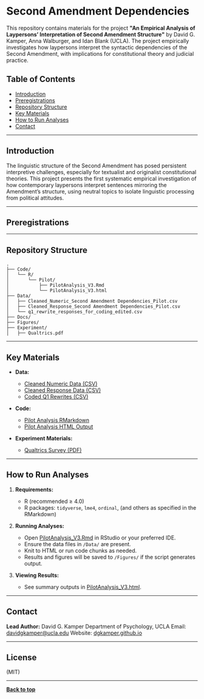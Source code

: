 # Second Amendment Dependencies

This repository contains materials for the project **"An Empirical Analysis of Laypersons’ Interpretation of Second Amendment Structure"** by David G. Kamper, Anna Walburger, and Idan Blank (UCLA).
The project empirically investigates how laypersons interpret the syntactic dependencies of the Second Amendment, with implications for constitutional theory and judicial practice.

## Table of Contents

* [Introduction](#introduction)
* [Preregistrations](#preregistrations)
* [Repository Structure](#repository-structure)
* [Key Materials](#key-materials)
* [How to Run Analyses](#how-to-run-analyses)
* [Contact](#contact)

---

## Introduction

The linguistic structure of the Second Amendment has posed persistent interpretive challenges, especially for textualist and originalist constitutional theories. This project presents the first systematic empirical investigation of how contemporary laypersons interpret sentences mirroring the Amendment’s structure, using neutral topics to isolate linguistic processing from political attitudes.

---

## Preregistrations

---

## Repository Structure

```
.
├── Code/
│   └── R/
│       └── Pilot/
│           ├── PilotAnalysis_V3.Rmd
│           └── PilotAnalysis_V3.html
├── Data/
│   ├── Cleaned_Numeric_Second Amendment Dependencies_Pilot.csv
│   ├── Cleaned_Response_Second Amendment Dependencies_Pilot.csv
│   └── q1_rewrite_responses_for_coding_edited.csv
├── Docs/
├── Figures/
├── Experiment/
│   ├── Qualtrics.pdf
```

---

## Key Materials

* **Data:**

  * [Cleaned Numeric Data (CSV)](./Data/Cleaned_Numeric_Second%20Amendment%20Dependencies_Pilot.csv)
  * [Cleaned Response Data (CSV)](./Data/Cleaned_Response_Second%20Amendment%20Dependencies_Pilot.csv)
  * [Coded Q1 Rewrites (CSV)](./Data/q1_rewrite_responses_for_coding_edited.csv)

* **Code:**

  * [Pilot Analysis RMarkdown](./Code/R/Pilot/PilotAnalysis_V3.Rmd)
  * [Pilot Analysis HTML Output](.https://dgk-law-and-cognition-lab.github.io/SecondAmendmentDependencies/Code/R/Pilot/PilotAnalysis_V3.html)

* **Experiment Materials:**

  * [Qualtrics Survey (PDF)](.https://dgk-law-and-cognition-lab.github.io/SecondAmendmentDependencies/Experiment/Qualtrics.pdf)

---

## How to Run Analyses

1. **Requirements:**

   * R (recommended ≥ 4.0)
   * R packages: `tidyverse`, `lme4`, `ordinal`, (and others as specified in the RMarkdown)

2. **Running Analyses:**

   * Open [PilotAnalysis\_V3.Rmd](./Code/R/Pilot/PilotAnalysis_V3.Rmd) in RStudio or your preferred IDE.
   * Ensure the data files in `/Data/` are present.
   * Knit to HTML or run code chunks as needed.
   * Results and figures will be saved to `/Figures/` if the script generates output.

3. **Viewing Results:**

   * See summary outputs in [PilotAnalysis\_V3.html](.https://dgk-law-and-cognition-lab.github.io/SecondAmendmentDependencies/Code/R/Pilot/PilotAnalysis_V3.html).

---

## Contact

**Lead Author:**
David G. Kamper
Department of Psychology, UCLA
Email: [davidgkamper@ucla.edu](mailto:davidgkamper@ucla.edu)
Website: [dgkamper.github.io](https://dgkamper.github.io)

---

## License

(MIT)

---

**[Back to top](#second-amendment-dependencies)**
